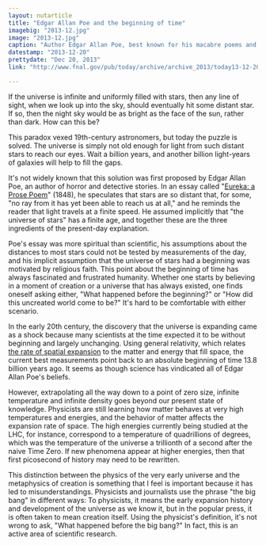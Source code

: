 ```yaml
---
layout: nutarticle
title: "Edgar Allan Poe and the beginning of time"
imagebig: "2013-12.jpg"
image: "2013-12.jpg"
caption: "Author Edgar Allan Poe, best known for his macabre poems and detective stories, proposed a solution to a paradox about the dark night sky."
datestamp: "2013-12-20"
prettydate: "Dec 20, 2013"
link: "http://www.fnal.gov/pub/today/archive/archive_2013/today13-12-20.html"

---
```


If the universe is infinite and uniformly filled with stars, then any line of sight, when we look up into the sky, should eventually hit some distant star. If so, then the night sky would be as bright as the face of the sun, rather than dark. How can this be?

This paradox vexed 19th-century astronomers, but today the puzzle is solved. The universe is simply not old enough for light from such distant stars to reach our eyes. Wait a billion years, and another billion light-years of galaxies will help to fill the gaps.

It's not widely known that this solution was first proposed by Edgar Allan Poe, an author of horror and detective stories. In an essay called "[Eureka: a Prose Poem](http://xroads.virginia.edu/~hyper/poe/eureka.html)" (1848), he speculates that stars are so distant that, for some, "no ray from it has yet been able to reach us at all," and he reminds the reader that light travels at a finite speed. He assumed implicitly that "the universe of stars" has a finite age, and together these are the three ingredients of the present-day explanation.

Poe's essay was more spiritual than scientific, his assumptions about the distances to most stars could not be tested by measurements of the day, and his implicit assumption that the universe of stars had a beginning was motivated by religious faith. This point about the beginning of time has always fascinated and frustrated humanity. Whether one starts by believing in a moment of creation or a universe that has always existed, one finds oneself asking either, "What happened before the beginning?" or "How did this uncreated world come to be?" It's hard to be comfortable with either scenario.

In the early 20th century, the discovery that the universe is expanding came as a shock because many scientists at the time expected it to be without beginning and largely unchanging. Using general relativity, which relates [the rate of spatial expansion](http://www.fnal.gov/pub/today/archive/archive_2013/today13-08-16.html) to the matter and energy that fill space, the current best measurements point back to an absolute beginning of time 13.8 billion years ago. It seems as though science has vindicated all of Edgar Allan Poe's beliefs.

However, extrapolating all the way down to a point of zero size, infinite temperature and infinite density goes beyond our present state of knowledge. Physicists are still learning how matter behaves at very high temperatures and energies, and the behavior of matter affects the expansion rate of space. The high energies currently being studied at the LHC, for instance, correspond to a temperature of quadrillions of degrees, which was the temperature of the universe a trillionth of a second after the naive Time Zero. If new phenomena appear at higher energies, then that first picosecond of history may need to be rewritten.

This distinction between the physics of the very early universe and the metaphysics of creation is something that I feel is important because it has led to misunderstandings. Physicists and journalists use the phrase "the big bang" in different ways: To physicists, it means the early expansion history and development of the universe as we know it, but in the popular press, it is often taken to mean creation itself. Using the physicist's definition, it's not wrong to ask, "What happened before the big bang?" In fact, this is an active area of scientific research.

